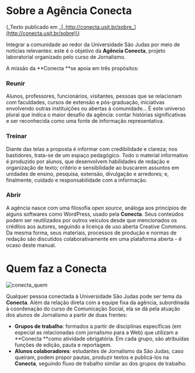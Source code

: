 # Sobre a Agência Conecta

\(_Texto publicado em _[_http://conecta.usjt.br/sobre_](http://conecta.usjt.br/sobre)\)

Integrar a comunidade ao redor da Universidade São Judas por meio de notícias relevantes: este é o objetivo da **Agência Conecta**, projeto laboratorial organizado pelo curso de Jornalismo.

A missão da **Conecta **se apoia em três propósitos:

### Reunir

Alunos, professores, funcionários, visitantes, pessoas que se relacionam com faculdades, cursos de extensão e pós-graduação, iniciativas envolvendo outras instituições ou abertas à comunidade… É este universo plural que indica o maior desafio da agência: contar histórias significativas e ser reconhecida como uma fonte de informação representativa.

### Treinar

Diante das telas a proposta é informar com credibilidade e clareza; nos bastidores, trata-se de um espaço pedagógico. Todo o material informativo é produzido por alunos, que desenvolvem habilidades de redação e organização de texto; critério e sensibilidade ao buscarem assuntos em unidades de ensino, pesquisa, extensão, divulgação e arredores; e, finalmente, cuidado e responsabilidade com a informação.

### Abrir

A agência nasce com uma filosofia _open source_, análoga aos princípios de alguns softwares como WordPress, usado pela  **Conecta**. Seus conteúdos podem ser reutilizados por outros veículos desde que mencionados os créditos aos autores, seguindo a licença de uso aberta Creative Commons. Da mesma forma, seus materiais, processos de produção e normas de redação são discutidos colaborativamente em uma plataforma aberta - é ocaso deste manual.

# Quem faz a Conecta

![](http://conecta.usjt.br/wp-content/uploads/2017/05/conecta_quem.jpg "conecta\_quem")

Qualquer pessoa conectada à Universidade São Judas pode ser tema da **Conecta**. Além da relação direta com a equipe fixa da agência, subordinada à coordenação do curso de Comunicação Social, ela se dá pela atuação dos alunos de Jornalismo a partir de duas frentes:

* **Grupos de trabalho**: formados a partir de disciplinas específicas \(em especial as relacionadas com jornalismo para a Web\) que utilizam a **Conecta **como atividade obrigatória. Em cada grupo, são atribuídas funções de edição, pauta e reportagem.
* **Alunos colaboradores**: estudantes de Jornalismo da São Judas, caso queiram, podem propor pautas, produzir textos e publicá-los na **Conecta**, seguindo fluxo de trabalho similar ao dos grupos de trabalho.




